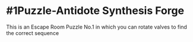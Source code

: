 # #1Puzzle-Antidote Synthesis Forge
 This is an Escape Room Puzzle No.1 in which you can rotate valves to find the correct sequence 
